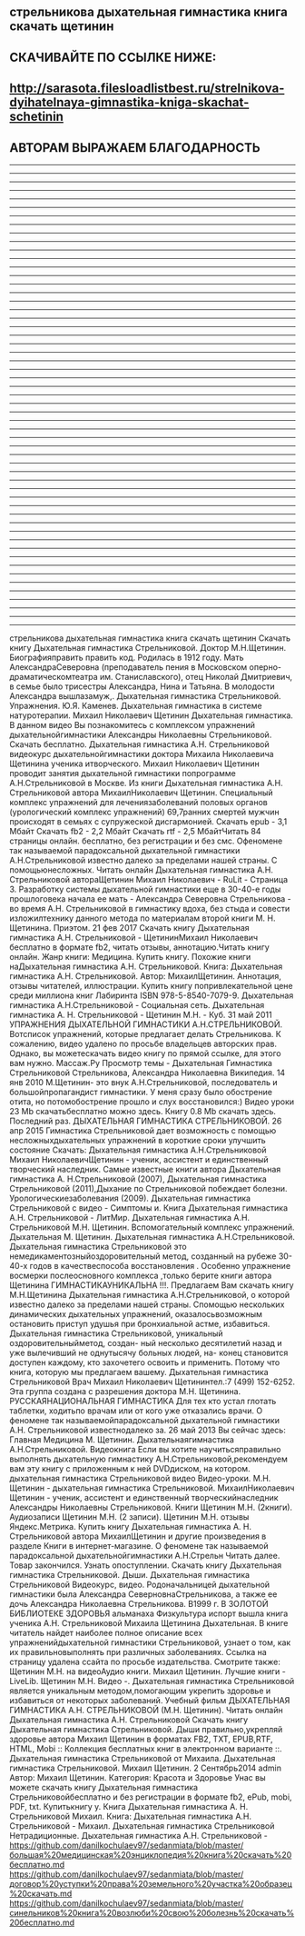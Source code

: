 стрельникова дыхательная гимнастика книга скачать щетинин
--------------------------------------------------
СКАЧИВАЙТЕ ПО ССЫЛКЕ НИЖЕ:
--------------------------------------------------
http://sarasota.filesloadlistbest.ru/strelnikova-dyihatelnaya-gimnastika-kniga-skachat-schetinin
--------------------------------------------------
АВТОРАМ ВЫРАЖАЕМ БЛАГОДАРНОСТЬ
--------------------------------------------------
--------------------------------------------------
--------------------------------------------------
--------------------------------------------------
--------------------------------------------------
--------------------------------------------------
--------------------------------------------------
--------------------------------------------------
--------------------------------------------------
--------------------------------------------------
--------------------------------------------------
--------------------------------------------------
--------------------------------------------------
--------------------------------------------------
--------------------------------------------------
--------------------------------------------------
--------------------------------------------------
--------------------------------------------------
--------------------------------------------------
--------------------------------------------------
--------------------------------------------------
--------------------------------------------------
--------------------------------------------------
--------------------------------------------------
--------------------------------------------------
--------------------------------------------------
--------------------------------------------------
--------------------------------------------------
--------------------------------------------------
--------------------------------------------------
--------------------------------------------------
--------------------------------------------------
--------------------------------------------------
--------------------------------------------------
--------------------------------------------------
--------------------------------------------------
--------------------------------------------------
--------------------------------------------------
--------------------------------------------------
--------------------------------------------------
--------------------------------------------------
--------------------------------------------------
--------------------------------------------------
--------------------------------------------------
--------------------------------------------------
--------------------------------------------------
--------------------------------------------------
--------------------------------------------------
--------------------------------------------------
--------------------------------------------------
--------------------------------------------------
--------------------------------------------------
--------------------------------------------------
--------------------------------------------------
--------------------------------------------------
--------------------------------------------------
стрельникова дыхательная гимнастика книга скачать щетинин Скачать книгу Дыхательная гимнастика Стрельниковой. Доктор М.Н.Щетинин. Биографияправить  править код. Родилась в 1912 году. Мать  АлександраСеверовна (преподаватель пения в Московском оперно-драматическомтеатра им. Станиславского), отец  Николай Дмитриевич, в семье было трисестры  Александра, Нина и Татьяна. В молодости Александра вышлазамуж,. Дыхательная гимнастика Стрельниковой. Упражнения. Ю.Я. Каменев. Дыхательная гимнастика в системе натуротерапии. Михаил Николаевич Щетинин Дыхательная гимнастика. В данном видео Вы познакомитесь с комплексом упражнений дыхательнойгимнастики Александры Николаевны Стрельниковой. Скачать бесплатно. Дыхательная гимнастика А.Н. Стрельниковой  видеокурс дыхательнойгимнастики доктора Михаила Николаевича Щетинина  ученика итворческого. Михаил Николаевич Щетинин проводит занятия дыхательной гимнастики попрограмме А.Н.Стрельниковой в Москве. Из книги Дыхательная гимнастика А.Н. Стрельниковой автора МихаилНиколаевич Щетинин. Специальный комплекс упражнений для лечениязаболеваний половых органов (урологический комплекс упражнений) 69,7ранних смертей мужчин происходят в семьях с супружеской дисгармонией.
Cкачать epub - 3,1 Мбайт Cкачать fb2 - 2,2 Мбайт Cкачать rtf - 2,5 МбайтЧитать 84 страницы онлайн. бесплатно, без регистрации и без смс. Офеномене так называемой парадоксальной дыхательной гимнастики А.Н.Стрельниковой известно далеко за пределами нашей страны. С помощьюнесложных. Читать онлайн Дыхательная гимнастика А.Н. Стрельниковой автораЩетинин Михаил Николаевич - RuLit - Страница 3. Разработку системы дыхательной гимнастики еще в 30-40-е годы прошлоговека начала ее мать - Александра Северовна Стрельникова - во время  А.Н. Стрельниковой в гимнастику вдоха, без стыда и совести изложилтехнику данного метода по материалам второй книги М. Н. Щетинина. Приэтом. 21 фев 2017  Скачать книгу Дыхательная гимнастика А.Н. Стрельниковой - ЩетининМихаил Николаевич бесплатно в формате fb2, читать отзывы, аннотацию.Читать книгу онлайн. Жанр книги: Медицина. Купить книгу. Похожие книги наДыхательная гимнастика А.Н. Стрельниковой. Книга: Дыхательная гимнастика А.Н. Стрельниковой. Автор: МихаилЩетинин. Аннотация, отзывы читателей, иллюстрации. Купить книгу попривлекательной цене среди миллиона книг Лабиринта  ISBN 978-5-8540-7079-9. Дыхательная гимнастика А.Н.Стрельниковой - Социальная сеть. Дыхательная гимнастика А. Н. Стрельниковой - Щетинин М.Н. - Куб. 31 май 2011  УПРАЖНЕНИЯ ДЫХАТЕЛЬНОЙ ГИМНАСТИКИ А.Н.СТРЕЛЬНИКОВОЙ. Вотсписок упражнений, которые предлагает делать Стрельникова. К сожалению, видео удалено по просьбе владельцев авторских прав. Однако, вы можетескачать видео книгу по прямой ссылке, для этого вам нужно. Массаж.Ру  Просмотр темы - Дыхательная Гимнастика Стрельниковой
Стрельникова, Александра Николаевна  Википедия. 14 янв 2010  М.Щетинин- это внук А.Н.Стрельниковой, последователь и большойпропагандист гимнастики. У меня сразу было обострение отита, но потомобострение прошло и слух восстановился:) Видео уроки 23 Mb скачатьбесплатно можно здесь. Книгу 0.8 Mb скачать здесь. Последний раз. ДЫХАТЕЛЬНАЯ ГИМНАСТИКА СТРЕЛЬНИКОВОЙ. 26 апр 2015  Гимнастика Стрельниковой дает возможность с помощью несложныхдыхательных упражнений в короткие сроки улучшить состояние  Скачать: Дыхательная гимнастика А.Н.Стрельниковой Михаил НиколаевичЩетинин - ученик, ассистент и единственный творческий наследник. Самые известные книги автора Дыхательная гимнастика А. Н.Стрельниковой (2007), Дыхательная гимнастика Стрельниковой (2011),Дыхание по Стрельниковой побеждает болезни. Урологическиезаболевания (2009). Дыхательная гимнастика Стрельниковой с видео - Симптомы и. Книга Дыхательная гимнастика А.Н. Стрельниковой  - ЛитМир. Дыхательная гимнастика А.Н. Стрельниковой М.Н. Щетинин. Вспомогательный комплекс упражнений. Дыхательная
М. Щетинин. Дыхательная гимнастика А.Н.Стрельниковой. Дыхательная гимнастика Стрельниковой  это немедикаментозныйоздоровительный метод, созданный на рубеже 30-40-х годов в качествеспособа восстановления . Особенно упражнение восмерки послеосновного комплекса ,только берите книги автора Щетинина ГИМНАСТИКАУНИКАЛЬНА !!!. Предлагаем Вам скачать книгу М.Н.Щетинина Дыхательная гимнастика А.Н.Стрельниковой, о которой известно далеко за пределами нашей страны. Спомощью нескольких динамических дыхательных упражнений, оказалосьвозможным остановить приступ удушья при бронхиальной астме, избавиться. Дыхательная гимнастика Стрельниковой, уникальный оздоровительныйметод, создан- ный несколько десятилетий назад и уже вылечивший не однутысячу больных людей, на- конец становится доступен каждому, кто захочетего освоить и применить. Потому что книга, которую мы предлагаем вашему. Дыхательная гимнастика Стрельниковой Врач Михаил Николаевич Щетининтел.:7 (499) 152-6252. Эта группа создана с разрешения доктора М.Н. Щетинина. РУССКАЯНАЦИОНАЛЬНАЯ ГИМНАСТИКА Для тех кто устал глотать таблетки, ходитьпо врачам или от кого уже отказались врачи. О феномене так называемойпарадоксальной дыхательной гимнастики А.Н. Стрельниковой известнодалеко за. 26 май 2013  Вы сейчас здесь: Главная  Медицина  М. Щетинин. Дыхательнаягимнастика А.Н.Стрельниковой. Видеокнига  Если вы хотите научитьсяправильно выполнять дыхательную гимнастику А.Н.Стрельниковой,рекомендуем вам эту книгу с приложенным к ней DVDдиском, на котором. дыхательная гимнастика Стрельниковой видео  Видео-уроки. М.Н. Щетинин - дыхательная гимнастика Стрельниковой. МихаилНиколаевич Щетинин - ученик, ассистент и единственный творческийнаследник Александры Николаевны Стрельниковой. Книги Щетинин М.Н. (2книги). Аудиозаписи Щетинин М.Н. (2 записи). Щетинин М.Н. отзывы  Яндекс.Метрика.
Купить книгу Дыхательная гимнастика А. Н. Стрельниковой автора МихаилЩетинин и другие произведения в разделе Книги в интернет-магазине.  О феномене так называемой парадоксальной дыхательнойгимнастики А.Н.Стрельн Читать далее. Товар закончился. Узнать опоступлении. Скачать книгу Дыхательная гимнастика Стрельниковой. Дыши. Дыхательная гимнастика Стрельниковой  Видеокурс, видео. Родоначальницей дыхательной гимнастики была Александра СеверновнаСтрельникова, а также ее дочь Александра Николаевна Стрельникова. В1999 г. В ЗОЛОТОЙ БИБЛИОТЕКЕ ЗДОРОВЬЯ альманаха Физкультура испорт вышла книга ученика А.Н. Стрельниковой Михаила Щетинина Дыхательная. В книге читатель найдет наиболее полное описание всех упражненийдыхательной гимнастики Стрельниковой, узнает о том, как их правильновыполнять при различных заболеваниях. Ссылка на страницу удалена ссайта по просьбе издательства. Смотрите также: Щетинин М.Н. на видеоАудио книги. Михаил Щетинин. Лучшие книги - LiveLib. Щетинин М.Н.  Видео -. Дыхательная гимнастика Стрельниковой является уникальным методом,помогающим укрепить здоровье и избавиться от некоторых заболеваний. Учебный фильм ДЫХАТЕЛЬНАЯ ГИМНАСТИКА А.Н. СТРЕЛЬНИКОВОЙ (М.Н. Щетинин). Читать онлайн Дыхательная гимнастика А.Н. Стрельниковой
Скачать книгу Дыхательная гимнастика Стрельниковой. Дыши правильно,укрепляй здоровье автора Михаил Щетинин в форматах FB2, TXT, EPUB,RTF, HTML, Mobi :: Коллекция бесплатных книг в электронном варианте ::. Дыхательная гимнастика Стрельниковой от Михаила. Дыхательная гимнастика Стрельниковой. Михаил Щетинин. 2 Сентябрь2014 admin  Автор: Михаил Щетинин. Категория: Красота и Здоровье  Унас вы можете скачать книгу Дыхательная гимнастика Стрельниковойбесплатно и без регистрации в формате fb2, ePub, mobi, PDF, txt. Купитькнигу у. Книга Дыхательная гимнастика А. Н. Стрельниковой Михаил. Книга: Дыхательная гимнастика А.Н. Стрельниковой - Михаил. Дыхательная гимнастика Стрельниковой  Нетрадиционные. Дыхательная гимнастика А.Н. Стрельниковой -
https://github.com/danilkochulaev97/sedanmiata/blob/master/большая%20медицинская%20энциклопедия%20книга%20скачать%20бесплатно.md
https://github.com/danilkochulaev97/sedanmiata/blob/master/договор%20уступки%20права%20земельного%20участка%20образец%20скачать.md
https://github.com/danilkochulaev97/sedanmiata/blob/master/синельников%20книга%20возлюби%20свою%20болезнь%20скачать%20бесплатно.md